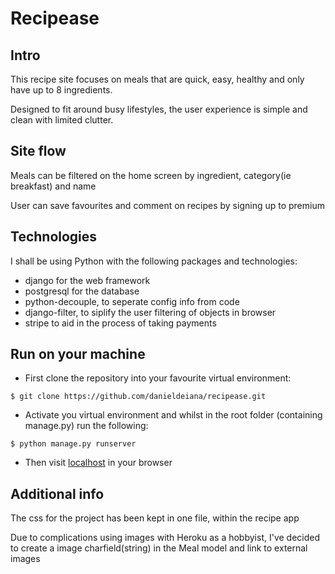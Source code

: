 # Recipease

## Intro

This recipe site focuses on meals that are quick, easy, healthy and only have up to 8 ingredients.

Designed to fit around busy lifestyles, the user experience is simple and clean with limited clutter.

## Site flow

Meals can be filtered on the home screen by ingredient, category(ie breakfast) and name

User can save favourites and comment on recipes by signing up to premium

## Technologies

I shall be using Python with the following packages and technologies:

* django for the web framework
* postgresql for the database
* python-decouple, to seperate config info from code
* django-filter, to siplify the user filtering of objects in browser
* stripe to aid in the process of taking payments

## Run on your machine

* First clone the repository into your favourite virtual environment:

`$ git clone https://github.com/danieldeiana/recipease.git`

* Activate you virtual environment and whilst in the root folder (containing manage.py) run the following:

`$ python manage.py runserver`

* Then visit [localhost](http://127.0.0.1:8000/) in your browser

## Additional info

The css for the project has been kept in one file, within the recipe app

Due to complications using images with Heroku as a hobbyist, I've decided to create a image charfield(string) in the Meal model and link to external images